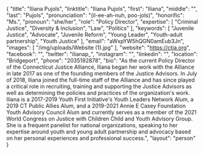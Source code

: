 {
  "title": "Iliana Pujols",
  "linktitle": "Iliana Pujols",
  "first": "Iliana",
  "middle": "",
  "last": "Pujols",
  "pronunciation": "(il-ee-ah-nuh, poo-jols)",
  "honorific": "Ms.",
  "pronoun": "she/her",
  "role": "Policy Director",
  "expertise": [
    "Criminal Justice",
    "Diversity & Inclusion",
    "Law",
    "Politics"
  ],
  "keywords": [
    "Juvenile Justice",
    "Advocate",
    "Juvenile Reform",
    "Young Leader",
    "Youth-adult partnership",
    "Youth Justice"
  ],
  "email": "aWxpYW5hQGN0amEub3Jn",
  "images": [
    "/img/uploads/Website (1).jpg"
  ],
  "website": "https://ctja.org",
  "facebook": "",
  "twitter": "ilianap_",
  "instagram": "",
  "linkedin": "",
  "location": "Bridgeport",
  "phone": "2035192878",
  "bio": "As the current Policy Director of the Connecticut Justice Alliance, Iliana began her work with the Alliance in late 2017 as one of the founding members of the Justice Advisors. In July of 2018, Iliana joined the full-time staff of the Alliance and has since played a critical role in recruiting, training and supporting the Justice Advisors as well as determining the policies and practices of the organization's work. Iliana is a 2017-2019 Youth First Initiative's Youth Leaders Network Alum, a 2019 CT Public Allies Alum, and a 2019-2021 Annie E Casey Foundation Youth Advisory Council Alum and currently serves as a member of the 2021 World Congress on Justice with Children Child and Youth Advisory Group. She is a frequent panelist for national organizations, speaking to her expertise around youth and young adult partnership and advocacy based on her personal experiences and professional success.",
  "layout": "person"
}
